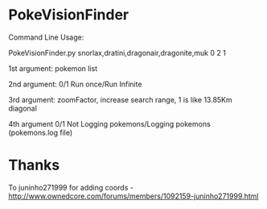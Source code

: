 # PokeVisionFinder

Command Line Usage:

PokeVisionFinder.py snorlax,dratini,dragonair,dragonite,muk 0 2 1

1st argument: pokemon list

2nd argument: 0/1 Run once/Run Infinite

3rd argument: zoomFactor, increase search range, 1 is like 13.85Km diagonal

4th argument 0/1 Not Logging pokemons/Logging pokemons (pokemons.log file)

# Thanks

To juninho271999 for adding coords - http://www.ownedcore.com/forums/members/1092159-juninho271999.html
